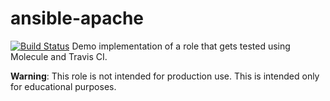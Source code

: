 # ansible-apache
[![Build Status](https://travis-ci.org/dipsprajapati007/ansible-apache.svg?branch=master)](https://travis-ci.org/username/ansible-apache)
Demo implementation of a role that gets tested using Molecule and Travis CI.

**Warning**: This role is not intended for production use. This is intended only for educational purposes.